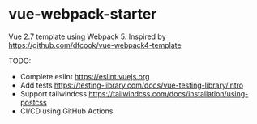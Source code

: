 # vue-webpack-starter

Vue 2.7 template using Webpack 5. Inspired by https://github.com/dfcook/vue-webpack4-template

TODO:
- Complete eslint https://eslint.vuejs.org
- Add tests https://testing-library.com/docs/vue-testing-library/intro
- Support tailwindcss https://tailwindcss.com/docs/installation/using-postcss
- CI/CD using GitHub Actions
